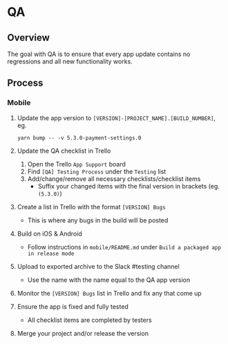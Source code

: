 # QA


## Overview

The goal with QA is to ensure that every app update contains no regressions and all new functionality works.





## Process

### Mobile

1. Update the app version to `[VERSION]-[PROJECT_NAME].[BUILD_NUMBER]`, eg.
    ```
    yarn bump -- -v 5.3.0-payment-settings.0
    ```

1. Update the QA checklist in Trello
   1. Open the Trello `App Support` board
   1. Find `[QA] Testing Process` under the `Testing` list
   1. Add/change/remove all necessary checklists/checklist items
      * Suffix your changed items with the final version in brackets (eg. `(5.3.0)`)

1. Create a list in Trello with the format `[VERSION] Bugs`
   * This is where any bugs in the build will be posted

1. Build on iOS & Android
   * Follow instructions in `mobile/README.md` under `Build a packaged app in release mode`

1. Upload to exported archive to the Slack #testing channel
   * Use the name with the name equal to the QA app version

1. Monitor the `[VERSION] Bugs` list in Trello and fix any that come up

1. Ensure the app is fixed and fully tested
   * All checklist items are completed by testers

1. Merge your project and/or release the version
